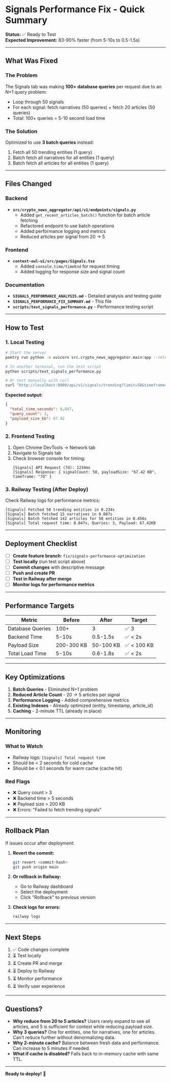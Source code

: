 # Signals Performance Fix - Quick Summary

**Status:** ✅ Ready to Test  
**Expected Improvement:** 83-90% faster (from 5-10s to 0.5-1.5s)

---

## What Was Fixed

### The Problem
The Signals tab was making **100+ database queries** per request due to an N+1 query problem:
- Loop through 50 signals
- For each signal: fetch narratives (50 queries) + fetch 20 articles (50 queries)
- Total: 100+ queries = 5-10 second load time

### The Solution
Optimized to use **3 batch queries** instead:
1. Fetch all 50 trending entities (1 query)
2. Batch fetch all narratives for all entities (1 query)
3. Batch fetch all articles for all entities (1 query)

---

## Files Changed

### Backend
- **`src/crypto_news_aggregator/api/v1/endpoints/signals.py`**
  - Added `get_recent_articles_batch()` function for batch article fetching
  - Refactored endpoint to use batch operations
  - Added performance logging and metrics
  - Reduced articles per signal from 20 → 5

### Frontend
- **`context-owl-ui/src/pages/Signals.tsx`**
  - Added `console.time/timeEnd` for request timing
  - Added logging for response size and signal count

### Documentation
- **`SIGNALS_PERFORMANCE_ANALYSIS.md`** - Detailed analysis and testing guide
- **`SIGNALS_PERFORMANCE_FIX_SUMMARY.md`** - This file
- **`scripts/test_signals_performance.py`** - Performance testing script

---

## How to Test

### 1. Local Testing

```bash
# Start the server
poetry run python -m uvicorn src.crypto_news_aggregator.main:app --reload

# In another terminal, run the test script
python scripts/test_signals_performance.py

# Or test manually with curl
curl "http://localhost:8000/api/v1/signals/trending?limit=50&timeframe=7d" | jq '.performance'
```

**Expected output:**
```json
{
  "total_time_seconds": 0.847,
  "query_count": 3,
  "payload_size_kb": 67.42
}
```

### 2. Frontend Testing

1. Open Chrome DevTools → Network tab
2. Navigate to Signals tab
3. Check browser console for timing:
   ```
   [Signals] API Request (7d): 1234ms
   [Signals] Response: { signalCount: 50, payloadSize: "67.42 KB", timeframe: "7d" }
   ```

### 3. Railway Testing (After Deploy)

Check Railway logs for performance metrics:
```
[Signals] Fetched 50 trending entities in 0.234s
[Signals] Batch fetched 15 narratives in 0.087s
[Signals] Batch fetched 142 articles for 50 entities in 0.456s
[Signals] Total request time: 0.847s, Queries: 3, Payload: 67.42KB
```

---

## Deployment Checklist

- [ ] **Create feature branch**: `fix/signals-performance-optimization`
- [ ] **Test locally** (run test script above)
- [ ] **Commit changes** with descriptive message
- [ ] **Push and create PR**
- [ ] **Test in Railway after merge**
- [ ] **Monitor logs for performance metrics**

---

## Performance Targets

| Metric | Before | After | Target |
|--------|--------|-------|--------|
| Database Queries | 100+ | 3 | ✅ 3 |
| Backend Time | 5-10s | 0.5-1.5s | ✅ < 2s |
| Payload Size | 200-300 KB | 50-100 KB | ✅ < 100 KB |
| Total Load Time | 5-10s | 0.6-1.8s | ✅ < 2s |

---

## Key Optimizations

1. **Batch Queries** - Eliminated N+1 problem
2. **Reduced Article Count** - 20 → 5 articles per signal
3. **Performance Logging** - Added comprehensive metrics
4. **Existing Indexes** - Already optimized (entity, timestamp, article_id)
5. **Caching** - 2-minute TTL (already in place)

---

## Monitoring

### What to Watch
- Railway logs: `[Signals] Total request time`
- Should be < 2 seconds for cold cache
- Should be < 0.1 seconds for warm cache (cache hit)

### Red Flags
- ❌ Query count > 3
- ❌ Backend time > 5 seconds
- ❌ Payload size > 200 KB
- ❌ Errors: "Failed to fetch trending signals"

---

## Rollback Plan

If issues occur after deployment:

1. **Revert the commit:**
   ```bash
   git revert <commit-hash>
   git push origin main
   ```

2. **Or rollback in Railway:**
   - Go to Railway dashboard
   - Select the deployment
   - Click "Rollback" to previous version

3. **Check logs for errors:**
   ```bash
   railway logs
   ```

---

## Next Steps

1. ✅ Code changes complete
2. ⏳ Test locally
3. ⏳ Create PR and merge
4. ⏳ Deploy to Railway
5. ⏳ Monitor performance
6. ⏳ Verify user experience

---

## Questions?

- **Why reduce from 20 to 5 articles?** Users rarely expand to see all articles, and 5 is sufficient for context while reducing payload size.
- **Why 3 queries?** One for entities, one for narratives, one for articles. Can't reduce further without denormalizing data.
- **Why 2-minute cache?** Balance between fresh data and performance. Can increase to 5 minutes if needed.
- **What if cache is disabled?** Falls back to in-memory cache with same TTL.

---

**Ready to deploy!** 🚀

